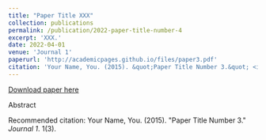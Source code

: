 ```yaml
---
title: "Paper Title XXX"
collection: publications
permalink: /publication/2022-paper-title-number-4
excerpt: 'XXX.'
date: 2022-04-01
venue: 'Journal 1'
paperurl: 'http://academicpages.github.io/files/paper3.pdf'
citation: 'Your Name, You. (2015). &quot;Paper Title Number 3.&quot; <i>Journal 1</i>. 1(3).'
---
```


[Download paper here](http://academicpages.github.io/files/paper3.pdf)

Abstract 

Recommended citation: Your Name, You. (2015). "Paper Title Number 3." <i>Journal 1</i>. 1(3).
